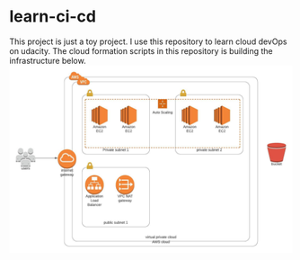 # learn-ci-cd
This project is just a toy project. I use this repository to learn cloud devOps on udacity. The cloud formation scripts in this repository is building the infrastructure below.
![Infrastructure Diagram](images/infraDiagram.jpeg)

